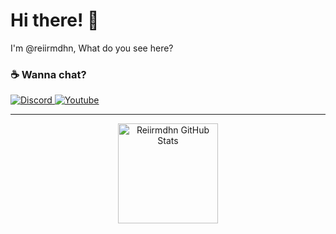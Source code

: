 # Hi there! :milky_way:

I'm @reiirmdhn, What do you see here?

### :coffee: Wanna chat?

<p>
    <a href="https://discordapp.com/users/359328319759450113/">
        <img alt="Discord" src="https://img.shields.io/static/v1?style=flat&logo=discord&logoColor=white&color=%237289DA&label=&message=REII%233324"/>
    </a>
    <a href="https://www.youtube.com/channel/UCcSTIkB-4MhU2UccuW8JCmg/">
        <img alt="Youtube" src="https://img.shields.io/static/v1?style=flat&logo=youtube&logoColor=white&color=%23FF0000&label=&message=Reiirmdhn"/>
    </a>
</p>

<hr>

<p align="center">
    <img alt="Reiirmdhn GitHub Stats" height="160em"  src="https://github-readme-stats.vercel.app/api?username=reiirmdhn&show_icons=true&theme=tokyonight">
</p>
